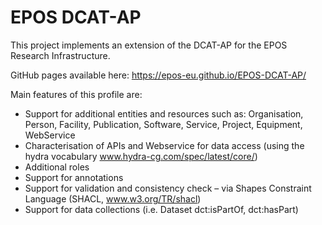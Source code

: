 # EPOS DCAT-AP

This project implements an extension of the DCAT-AP for the EPOS Research Infrastructure.

GitHub pages available here: https://epos-eu.github.io/EPOS-DCAT-AP/

Main features of this profile are:
* Support for additional entities and resources such as: Organisation, Person, Facility, Publication, Software, Service, Project, Equipment, WebService
* Characterisation of APIs and Webservice for data access (using the hydra vocabulary www.hydra-cg.com/spec/latest/core/) 
* Additional roles 
* Support for annotations
* Support for validation and consistency check – via Shapes Constraint Language (SHACL, www.w3.org/TR/shacl)
* Support for data collections (i.e. Dataset dct:isPartOf, dct:hasPart)

